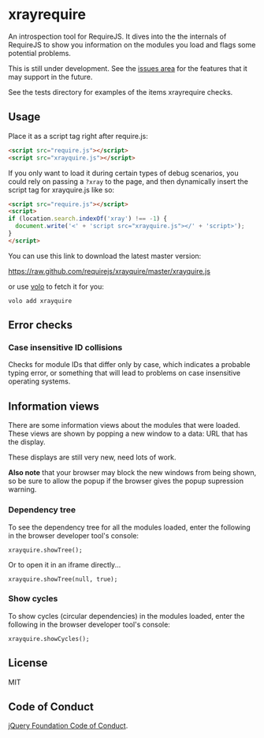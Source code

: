 # xrayrequire


An introspection tool for RequireJS. It dives into the the internals of
RequireJS to show you information on the modules you load and flags some
potential problems.

This is still under development. See the
[issues area](https://github.com/requirejs/xrayquire/issues) for the features
that it may support in the future.

See the tests directory for examples of the items xrayrequire checks.

## Usage

Place it as a script tag right after require.js:

```html
<script src="require.js"></script>
<script src="xrayquire.js"></script>
```

If you only want to load it during certain types of debug scenarios, you could
rely on passing a `?xray` to the page, and then dynamically insert the script
tag for xrayquire.js like so:

```html
<script src="require.js"></script>
<script>
if (location.search.indexOf('xray') !== -1) {
  document.write('<' + 'script src="xrayquire.js"></' + 'script>');
}
</script>
```

You can use this link to download the latest master version:

https://raw.github.com/requirejs/xrayquire/master/xrayquire.js

or use [volo](https://github.com/volojs/volo) to fetch it for you:

    volo add xrayquire

## Error checks

### Case insensitive ID collisions

Checks for module IDs that differ only by case, which indicates a probable
typing error, or something that will lead to problems on case insensitive
operating systems.

## Information views

There are some information views about the modules that were loaded. These
views are shown by popping a new window to a data: URL that has the display.

These displays are still very new, need lots of work.

**Also note** that your browser may block the new windows from being shown,
so be sure to allow the popup if the browser gives the popup supression
warning.

### Dependency tree

To see the dependency tree for all the modules loaded, enter the following in
the browser developer tool's console:

    xrayquire.showTree();

Or to open it in an iframe directly...

    xrayquire.showTree(null, true);


### Show cycles

To show cycles (circular dependencies) in the modules loaded, enter the
following in the browser developer tool's console:

    xrayquire.showCycles();

## License

MIT

## Code of Conduct

[jQuery Foundation Code of Conduct](https://jquery.org/conduct/).
